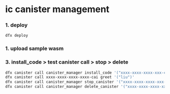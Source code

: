 # ic canister management

### 1. deploy
```bash
dfx deploy
```

### 1. upload sample wasm


### 3. install_code > test canister call > stop > delete
```bash
dfx canister call canister_manager install_code '("xxxx-xxxx-xxxx-xxx-cai","ver1")'
dfx canister call xxxx-xxxx-xxxx-xxxx-cai greet '("liu")'
dfx canister call canister_manager stop_canister '("xxxx-xxxx-xxxx-xxx-cai","ver1")'
dfx canister call canister_manager delete_canister '("xxxx-xxxx-xxxx-xxx-cai","ver1")'
```

